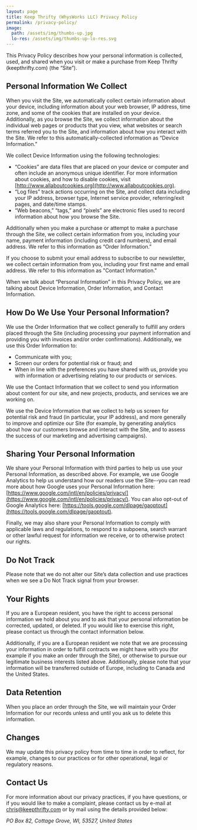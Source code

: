 ```yaml
---
layout: page
title: Keep Thrifty (WhysWorks LLC) Privacy Policy
permalink: /privacy-policy/
image:
  path: /assets/img/thumbs-up.jpg
  lo-res: /assets/img/thumbs-up-lo-res.svg
---
```


This Privacy Policy describes how your personal information is collected, used, and shared when you visit or make a purchase from Keep Thrifty (keepthrifty.com) (the “Site”).

## Personal Information We Collect

When you visit the Site, we automatically collect certain information about your device, including information about your web browser, IP address, time zone, and some of the cookies that are installed on your device. Additionally, as you browse the Site, we collect information about the individual web pages or products that you view, what websites or search terms referred you to the Site, and information about how you interact with the Site. We refer to this automatically-collected information as “Device Information.”

We collect Device Information using the following technologies:

- “Cookies” are data files that are placed on your device or computer and often include an anonymous unique identifier. For more information about cookies, and how to disable cookies, visit [http://www.allaboutcookies.org](http://www.allaboutcookies.org).
- “Log files” track actions occurring on the Site, and collect data including your IP address, browser type, Internet service provider, referring/exit pages, and date/time stamps.
- “Web beacons,” “tags,” and “pixels” are electronic files used to record information about how you browse the Site.

Additionally when you make a purchase or attempt to make a purchase through the Site, we collect certain information from you, including your name, payment information (including credit card numbers), and email address.  We refer to this information as “Order Information.”

If you choose to submit your email address to subscribe to our newsletter, we collect certain information from you, including your first name and email address. We refer to this information as "Contact Information."

When we talk about “Personal Information” in this Privacy Policy, we are talking about Device Information, Order Information, and Contact Information.

## How Do We Use Your Personal Information?

We use the Order Information that we collect generally to fulfill any orders placed through the Site (including processing your payment information and providing you with invoices and/or order confirmations).  Additionally, we use this Order Information to:

- Communicate with you;
- Screen our orders for potential risk or fraud; and
- When in line with the preferences you have shared with us, provide you with information or advertising relating to our products or services.

We use the Contact Information that we collect to send you information about content for our site, and new projects, products, and services we are working on.

We use the Device Information that we collect to help us screen for potential risk and fraud (in particular, your IP address), and more generally to improve and optimize our Site (for example, by generating analytics about how our customers browse and interact with the Site, and to assess the success of our marketing and advertising campaigns).

## Sharing Your Personal Information

We share your Personal Information with third parties to help us use your Personal Information, as described above.  For example, we use Google Analytics to help us understand how our readers use the Site--you can read more about how Google uses your Personal Information here:  [https://www.google.com/intl/en/policies/privacy/](https://www.google.com/intl/en/policies/privacy/).  You can also opt-out of Google Analytics here:  [https://tools.google.com/dlpage/gaoptout](https://tools.google.com/dlpage/gaoptout).

Finally, we may also share your Personal Information to comply with applicable laws and regulations, to respond to a subpoena, search warrant or other lawful request for information we receive, or to otherwise protect our rights.

## Do Not Track

Please note that we do not alter our Site’s data collection and use practices when we see a Do Not Track signal from your browser.

## Your Rights

If you are a European resident, you have the right to access personal information we hold about you and to ask that your personal information be corrected, updated, or deleted. If you would like to exercise this right, please contact us through the contact information below.

Additionally, if you are a European resident we note that we are processing your information in order to fulfill contracts we might have with you (for example if you make an order through the Site), or otherwise to pursue our legitimate business interests listed above.  Additionally, please note that your information will be transferred outside of Europe, including to Canada and the United States.

## Data Retention

When you place an order through the Site, we will maintain your Order Information for our records unless and until you ask us to delete this information.

## Changes

We may update this privacy policy from time to time in order to reflect, for example, changes to our practices or for other operational, legal or regulatory reasons.

## Contact Us

For more information about our privacy practices, if you have questions, or if you would like to make a complaint, please contact us by e-mail at [&#099;&#104;&#114;&#105;&#115;&#064;&#107;&#101;&#101;&#112;&#116;&#104;&#114;&#105;&#102;&#116;&#121;&#046;&#099;&#111;&#109;](mailto:&#099;&#104;&#114;&#105;&#115;&#064;&#107;&#101;&#101;&#112;&#116;&#104;&#114;&#105;&#102;&#116;&#121;&#046;&#099;&#111;&#109;) or by mail using the details provided below:

_PO Box 82, Cottage Grove, WI, 53527, United States_
